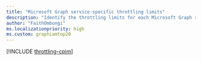 ```yaml
---
title: "Microsoft Graph service-specific throttling limits"
description: "Identify the throttling limits for each Microsoft Graph service to apply best practices to manage throttling in your application."
author: "FaithOmbongi"
ms.localizationpriority: high
ms.custom: graphiamtop20
---
```


[!INCLUDE [throttling-cpim](throttling-limits.md)]